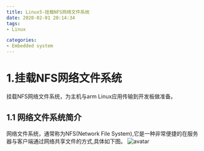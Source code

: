 ```yaml
---
title: Linux5-挂载NFS网络文件系统
date: 2020-02-01 20:14:34
tags:
- Linux

categories:
- Embedded system
---
```


# 1.挂载NFS网络文件系统
挂载NFS网络文件系统，为主机与arm Linux应用传输到开发板做准备。

## 1.1 网络文件系统简介
网络文件系统，通常称为NFS(Network File System),它是一种非常便捷的在服务器与客户端通过网络共享文件的方式,具体如下图。
![avatar](https://tutorial.linux.doc.embedfire.com/zh_CN/latest/_images/mountn002.png)